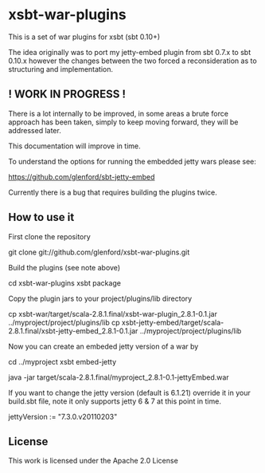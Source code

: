 
xsbt-war-plugins
================

This is a set of war plugins for xsbt (sbt 0.10+)

The idea originally was to port my jetty-embed plugin from sbt 0.7.x
to sbt 0.10.x however the changes between the two forced a reconsideration
as to structuring and implementation.

! WORK IN PROGRESS !
--------------------

There is a lot internally to be improved, in some areas a brute force approach
has been taken, simply to keep moving forward, they will be addressed later.

This documentation will improve in time.

To understand the options for running the embedded jetty wars please see:

  https://github.com/glenford/sbt-jetty-embed

Currently there is a bug that requires building the plugins twice.


How to use it
-------------

First clone the repository

  git clone git://github.com/glenford/xsbt-war-plugins.git


Build the plugins (see note above)

  cd xsbt-war-plugins
  xsbt package

Copy the plugin jars to your project/plugins/lib directory

  cp xsbt-war/target/scala-2.8.1.final/xsbt-war-plugin_2.8.1-0.1.jar ../myproject/project/plugins/lib
  cp xsbt-jetty-embed/target/scala-2.8.1.final/xsbt-jetty-embed_2.8.1-0.1.jar ../myproject/project/plugins/lib

Now you can create an embeded jetty version of a war by

  cd ../myproject
  xsbt embed-jetty

  java -jar target/scala-2.8.1.final/myproject_2.8.1-0.1-jettyEmbed.war

If you want to change the jetty version (default is 6.1.21) override it in your build.sbt file, note it only supports jetty 6 & 7 at this point in time.

  jettyVersion := "7.3.0.v20110203"




License
-------

This work is licensed under the Apache 2.0 License





